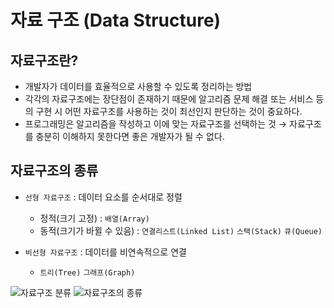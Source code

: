 # 자료 구조 (Data Structure)

## 자료구조란?
* 개발자가 데이터를 효율적으로 사용할 수 있도록 정리하는 방법
* 각각의 자료구조에는 장단점이 존재하기 때문에 알고리즘 문제 해결 또는 서비스 등의 구현 시 어떤 자료구조를 사용하는 것이 최선인지 판단하는 것이 중요하다.
* 프로그래밍은 알고리즘을 작성하고 이에 맞는 자료구조를 선택하는 것
→ 자료구조를 충분히 이해하지 못한다면 좋은 개발자가 될 수 없다.

## 자료구조의 종류
* `선형 자료구조` : 데이터 요소를 순서대로 정렬
  * 정적(크기 고정) : `배열(Array)`
  * 동적(크기가 바뀔 수 있음) : `연결리스트(Linked List)` `스택(Stack)` `큐(Queue)`


* `비선형 자료구조` : 데이터를 비연속적으로 연결
  * `트리(Tree)`  `그래프(Graph)`

![자료구조 분류](https://github.com/LeeJ1nHyeong/TIL/assets/122415954/6affa771-a50e-4664-977c-66ab4e2a8039)
![자료구조의 종류](https://github.com/LeeJ1nHyeong/TIL/assets/122415954/799bdda5-a442-416c-a6a8-3224b2a71bf3)
